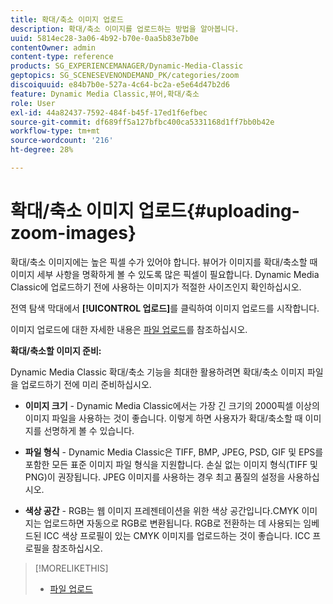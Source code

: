 ```yaml
---
title: 확대/축소 이미지 업로드
description: 확대/축소 이미지를 업로드하는 방법을 알아봅니다.
uuid: 5814ec28-3a06-4b92-b70e-0aa5b83e7b0e
contentOwner: admin
content-type: reference
products: SG_EXPERIENCEMANAGER/Dynamic-Media-Classic
geptopics: SG_SCENESEVENONDEMAND_PK/categories/zoom
discoiquuid: e84b7b0e-527a-4c64-bc2a-e5e64d47b2d6
feature: Dynamic Media Classic,뷰어,확대/축소
role: User
exl-id: 44a82437-7592-484f-b45f-17ed1f6efbec
source-git-commit: df689ff5a127bfbc400ca5331168d1ff7bb0b42e
workflow-type: tm+mt
source-wordcount: '216'
ht-degree: 28%

---
```


# 확대/축소 이미지 업로드{#uploading-zoom-images}

확대/축소 이미지에는 높은 픽셀 수가 있어야 합니다. 뷰어가 이미지를 확대/축소할 때 이미지 세부 사항을 명확하게 볼 수 있도록 많은 픽셀이 필요합니다. Dynamic Media Classic에 업로드하기 전에 사용하는 이미지가 적절한 사이즈인지 확인하십시오.

전역 탐색 막대에서 **[!UICONTROL 업로드]**&#x200B;를 클릭하여 이미지 업로드를 시작합니다.

이미지 업로드에 대한 자세한 내용은 [파일 업로드](uploading-files.md#uploading_files)를 참조하십시오.

**확대/축소할 이미지 준비:**

Dynamic Media Classic 확대/축소 기능을 최대한 활용하려면 확대/축소 이미지 파일을 업로드하기 전에 미리 준비하십시오.

* **이미지 크기**  - Dynamic Media Classic에서는 가장 긴 크기의 2000픽셀 이상의 이미지 파일을 사용하는 것이 좋습니다. 이렇게 하면 사용자가 확대/축소할 때 이미지를 선명하게 볼 수 있습니다.

* **파일 형식**  - Dynamic Media Classic은 TIFF, BMP, JPEG, PSD, GIF 및 EPS를 포함한 모든 표준 이미지 파일 형식을 지원합니다. 손실 없는 이미지 형식(TIFF 및 PNG)이 권장됩니다. JPEG 이미지를 사용하는 경우 최고 품질의 설정을 사용하십시오.

* **색상 공간**  - RGB는 웹 이미지 프레젠테이션을 위한 색상 공간입니다.CMYK 이미지는 업로드하면 자동으로 RGB로 변환됩니다. RGB로 전환하는 데 사용되는 임베드된 ICC 색상 프로필이 있는 CMYK 이미지를 업로드하는 것이 좋습니다. ICC 프로필을 참조하십시오.

>[!MORELIKETHIS]
>
>* [파일 업로드](uploading-files.md#uploading_files)

